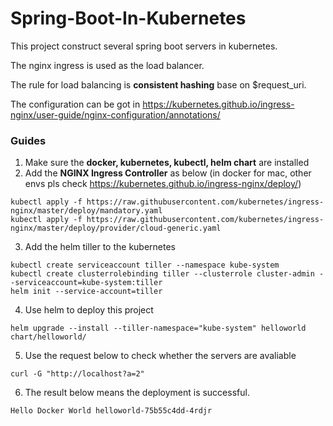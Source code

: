 # Spring-Boot-In-Kubernetes
This project construct several spring boot servers in kubernetes.

The nginx ingress is used as the load balancer.

The rule for load balancing is **consistent hashing** base on $request_uri. 

The configuration can be got in https://kubernetes.github.io/ingress-nginx/user-guide/nginx-configuration/annotations/

### Guides

1. Make sure the **docker, kubernetes, kubectl, helm chart** are installed
2. Add the **NGINX Ingress Controller** as below (in docker for mac, other envs pls check https://kubernetes.github.io/ingress-nginx/deploy/)
```
kubectl apply -f https://raw.githubusercontent.com/kubernetes/ingress-nginx/master/deploy/mandatory.yaml
kubectl apply -f https://raw.githubusercontent.com/kubernetes/ingress-nginx/master/deploy/provider/cloud-generic.yaml
```
3. Add the helm tiller to the kubernetes
```
kubectl create serviceaccount tiller --namespace kube-system
kubectl create clusterrolebinding tiller --clusterrole cluster-admin --serviceaccount=kube-system:tiller
helm init --service-account=tiller
```
4. Use helm to deploy this project
```
helm upgrade --install --tiller-namespace="kube-system" helloworld chart/helloworld/
```
5. Use the request below to check whether the servers are avaliable
```
curl -G "http://localhost?a=2"
```
6. The result below means the deployment is successful.
```
Hello Docker World helloworld-75b55c4dd-4rdjr
```
